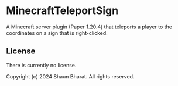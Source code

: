 # MinecraftTeleportSign

A Minecraft server plugin (Paper 1.20.4) that teleports a player to the coordinates on a sign that is right-clicked.

## License

There is currently no license.

Copyright (c) 2024 Shaun Bharat. All rights reserved.
